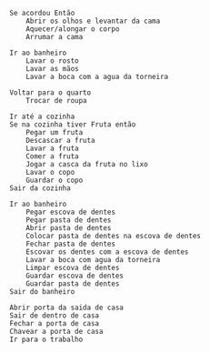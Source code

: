     Se acordou Então
        Abrir os olhos e levantar da cama
        Aquecer/alongar o corpo
        Arrumar a cama
    
    Ir ao banheiro
        Lavar o rosto
        Lavar as mãos
        Lavar a boca com a agua da torneira
    
    Voltar para o quarto
        Trocar de roupa 
    
    Ir até a cozinha
    Se na cozinha tiver Fruta então
        Pegar um fruta
        Descascar a fruta
        Lavar a fruta
        Comer a fruta
        Jogar a casca da fruta no lixo
        Lavar o copo 
        Guardar o copo
    Sair da cozinha
    
    Ir ao banheiro 
        Pegar escova de dentes
        Pegar pasta de dentes
        Abrir pasta de dentes
        Colocar pasta de dentes na escova de dentes
        Fechar pasta de dentes
        Escovar os dentes com a escova de dentes
        Lavar a boca com agua da torneira
        Limpar escova de dentes
        Guardar escova de dentes
        Guardar pasta de dentes   
    Sair do banheiro
    
    Abrir porta da saida de casa 
    Sair de dentro de casa 
    Fechar a porta de casa 
    Chavear a porta de casa 
    Ir para o trabalho 